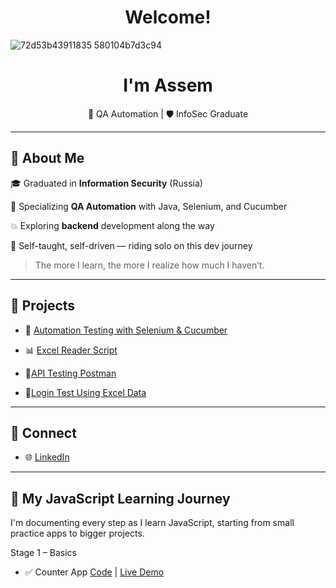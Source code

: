 <h1 align="center">Welcome!</h1>

![72d53b43911835 580104b7d3c94](https://github.com/user-attachments/assets/edc4aea3-1084-4cbd-8cb2-e37070a1903b)



<h1 align="center">I'm Assem</h1>
<p align="center">
  🚀 QA Automation | 🛡️ InfoSec Graduate   
</p>


---

## 🧠 About Me

🎓 Graduated in **Information Security** (Russia)
  
🧪 Specializing **QA Automation** with Java, Selenium, and Cucumber
  
💥 Exploring **backend** development along the way
   
🎯 Self-taught, self-driven — riding solo on this dev journey

> The more I learn, the more I realize how much I haven’t.  

---

## 🧰 Projects


- 🔗 [Automation Testing with Selenium & Cucumber](https://github.com/Socoon/Java_Project.git)

- 📊 [Excel Reader Script](https://github.com/Socoon/Excel_Reader_Script)
- 👷[API Testing Postman](https://github.com/Socoon/API-Testing-Postman)
- 📗[Login Test Using Excel Data](https://github.com/Socoon/Login-Test-Using-Excel-Data)

---

## 🔗 Connect

- 🌐 [LinkedIn](https://www.linkedin.com/in/assem-allam-socoon-843365224) 

---

## 🎢 My JavaScript Learning Journey
I'm documenting every step as I learn JavaScript, starting from small practice apps to bigger projects.

Stage 1 – Basics
- ✅ Counter App  [Code](https://github.com/Socoon/Socoon.github.io/tree/main/Counter-App) | [Live Demo](https://socoon.github.io/Counter-App/)



